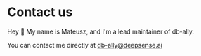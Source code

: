 # Contact us

Hey 👋 My name is Mateusz, and I'm a lead maintainer of db-ally.



You can contact me directly at [db-ally@deepsense.ai](mailto:db-ally@deepsense.ai)

